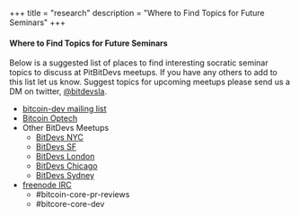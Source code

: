 +++
title = "research"
description = "Where to Find Topics for Future Seminars"
+++

#### Where to Find Topics for Future Seminars

Below is a suggested list of places to find interesting socratic seminar topics to discuss at
PitBitDevs meetups. If you have any others to add to this list let us know.  Suggest topics
for upcoming meetups please send us a DM on twitter, [@bitdevsla](https://twitter.com/bitdevsla).

  - [bitcoin-dev mailing list](https://lists.linuxfoundation.org/mailman/listinfo/bitcoin-dev)
  - [Bitcoin Optech](https://bitcoinops.org/)
  - Other BitDevs Meetups
    - [BitDevs NYC](https://bitdevs.org)
    - [BitDevs SF](https://www.sfbitcoindevs.org/)
    - [BitDevs London](https://www.meetup.com/London-Bitcoin-Devs/)
    - [BitDevs Chicago](https://www.meetup.com/ChiBitDevs/)
    - [BitDevs Sydney](https://www.meetup.com/Bitcoin_Sydney/)
  - [freenode IRC](https://freenode.net/)
    - #bitcoin-core-pr-reviews
    - #bitcore-core-dev  
